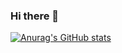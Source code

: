 ### Hi there 👋
[![Anurag's GitHub stats](https://github-readme-stats.vercel.app/api?username=Argun)](https://github.com/anuraghazra/github-readme-stats)  
